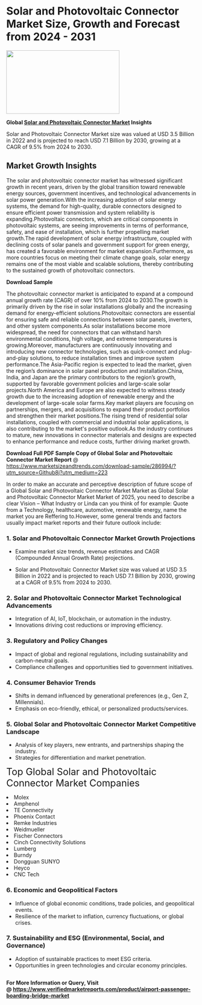 <H1>Solar and Photovoltaic Connector Market Size, Growth and Forecast from 2024 - 2031</H1><img class="aligncenter size-medium wp-image-584254" src="https://thirdeyenews.in/wp-content/uploads/2024/09/Global-Market-Research-300x168.jpeg" alt="" width="300" height="168" /><p><strong>Global&nbsp;<a href="https://www.marketsizeandtrends.com/download-sample/286994/?utm_source=Github8j?utm_medium=223">Solar and Photovoltaic Connector Market</a> Insights</strong></p><p>Solar and Photovoltaic Connector Market size was valued at USD 3.5 Billion in 2022 and is projected to reach USD 7.1 Billion by 2030, growing at a CAGR of 9.5% from 2024 to 2030.</p><p><h2>Market Growth Insights</h2> <p>The solar and photovoltaic connector market has witnessed significant growth in recent years, driven by the global transition toward renewable energy sources, government incentives, and technological advancements in solar power generation.With the increasing adoption of solar energy systems, the demand for high-quality, durable connectors designed to ensure efficient power transmission and system reliability is expanding.Photovoltaic connectors, which are critical components in photovoltaic systems, are seeing improvements in terms of performance, safety, and ease of installation, which is further propelling market growth.The rapid development of solar energy infrastructure, coupled with declining costs of solar panels and government support for green energy, has created a favorable environment for market expansion.Furthermore, as more countries focus on meeting their climate change goals, solar energy remains one of the most viable and scalable solutions, thereby contributing to the sustained growth of photovoltaic connectors.</p> <p><strong>Download Sample</strong></p> <p>The photovoltaic connector market is anticipated to expand at a compound annual growth rate (CAGR) of over 10% from 2024 to 2030.The growth is primarily driven by the rise in solar installations globally and the increasing demand for energy-efficient solutions.Photovoltaic connectors are essential for ensuring safe and reliable connections between solar panels, inverters, and other system components.As solar installations become more widespread, the need for connectors that can withstand harsh environmental conditions, high voltage, and extreme temperatures is growing.Moreover, manufacturers are continuously innovating and introducing new connector technologies, such as quick-connect and plug-and-play solutions, to reduce installation times and improve system performance.The Asia-Pacific region is expected to lead the market, given the region’s dominance in solar panel production and installation.China, India, and Japan are the primary contributors to the region’s growth, supported by favorable government policies and large-scale solar projects.North America and Europe are also expected to witness steady growth due to the increasing adoption of renewable energy and the development of large-scale solar farms.Key market players are focusing on partnerships, mergers, and acquisitions to expand their product portfolios and strengthen their market positions.The rising trend of residential solar installations, coupled with commercial and industrial solar applications, is also contributing to the market's positive outlook.As the industry continues to mature, new innovations in connector materials and designs are expected to enhance performance and reduce costs, further driving market growth.<p><span class=""><strong>Download Full PDF Sample Copy of Global Solar and Photovoltaic Connector Market Report</strong> @ <a href="https://www.marketsizeandtrends.com/download-sample/286994/?utm_source=Github8j?utm_medium=223" target="_blank">https://www.marketsizeandtrends.com/download-sample/286994/?utm_source=Github8j?utm_medium=223</a></span></p><p>In order to make an accurate and perceptive description of future scope of a Global&nbsp;Solar and Photovoltaic Connector Market Market as Global&nbsp;Solar and Photovoltaic Connector Market Market of 2025, you need to describe a clear Vision &ndash; What Industry or Linda can you think of for example: Quote from a Technology, healthcare, automotive, renewable energy, name the market you are Reffering to.However, some general trends and factors usually impact market reports and their future outlook include:</p><h3>1.&nbsp;<strong>Solar and Photovoltaic Connector Market Growth Projections</strong></h3><ul><li>Examine market size trends, revenue estimates and CAGR (Compounded Annual Growth Rate) projections.</li><li><p>Solar and Photovoltaic Connector Market size was valued at USD 3.5 Billion in 2022 and is projected to reach USD 7.1 Billion by 2030, growing at a CAGR of 9.5% from 2024 to 2030.</p></li></ul><h3>2.&nbsp;<strong>Solar and Photovoltaic Connector Market Technological Advancements</strong></h3><ul><li>Integration of AI, IoT, blockchain, or automation in the industry.</li><li>Innovations driving cost reductions or improving efficiency.</li></ul><h3>3.&nbsp;<strong>Regulatory and Policy Changes</strong></h3><ul><li>Impact of global and regional regulations, including sustainability and carbon-neutral goals.</li><li>Compliance challenges and opportunities tied to government initiatives.</li></ul><h3>4.&nbsp;<strong>Consumer Behavior Trends</strong></h3><ul><li>Shifts in demand influenced by generational preferences (e.g., Gen Z, Millennials).</li><li>Emphasis on eco-friendly, ethical, or personalized products/services.</li></ul><h3>5.&nbsp;<strong>Global Solar and Photovoltaic Connector Market Competitive Landscape</strong></h3><ul><li>Analysis of key players, new entrants, and partnerships shaping the industry.</li><li>Strategies for differentiation and market penetration.</li></ul><p data-pm-slice="1 1 []"><span style="color: inherit; font-family: inherit; font-size: 25px;">Top Global Solar and Photovoltaic Connector Market Companies</span></p><div class="" data-test-id=""><p><li>Molex</li><li> Amphenol</li><li> TE Connectivity</li><li> Phoenix Contact</li><li> Remke Industries</li><li> Weidmueller</li><li> Fischer Connectors</li><li> Cinch Connectivity Solutions</li><li> Lumberg</li><li> Burndy</li><li> Dongguan SUNYO</li><li> Heyco</li><li> CNC Tech</li></p></div><h3>6.&nbsp;<strong>Economic and Geopolitical Factors</strong></h3><ul><li>Influence of global economic conditions, trade policies, and geopolitical events.</li><li>Resilience of the market to inflation, currency fluctuations, or global crises.</li></ul><h3>7.&nbsp;<strong>Sustainability and ESG (Environmental, Social, and Governance)</strong></h3><ul><li>Adoption of sustainable practices to meet ESG criteria.</li><li>Opportunities in green technologies and circular economy principles.</li></ul><h2><strong style="font-size: 14px;">For More Information or Query, Visit @&nbsp;</strong><a style="background-color: #ffffff; font-size: 14px;" href="https://www.marketsizeandtrends.com/report/solar-and-photovoltaic-connector-market/" target="_blank">https://www.verifiedmarketreports.com/product/airport-passenger-boarding-bridge-market</a></h2>